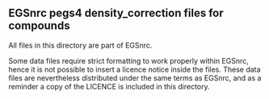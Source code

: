 ## EGSnrc pegs4 density_correction files for compounds

All files in this directory are part of EGSnrc.

Some data files require strict formatting to work properly within EGSnrc, hence
it is not possible to insert a licence notice inside the files. These data files
are nevertheless distributed under the same terms as EGSnrc, and as a reminder a
copy of the LICENCE is included in this directory.